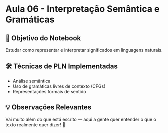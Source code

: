 # Aula 06 - Interpretação Semântica e Gramáticas

## 🎯 Objetivo do Notebook

Estudar como representar e interpretar significados em linguagens naturais.

## 🛠️ Técnicas de PLN Implementadas

- Análise semântica
- Uso de gramáticas livres de contexto (CFGs)
- Representações formais de sentido

## 💡 Observações Relevantes

Vai muito além do que está escrito — aqui a gente quer entender o que o texto realmente quer dizer! 🤯
